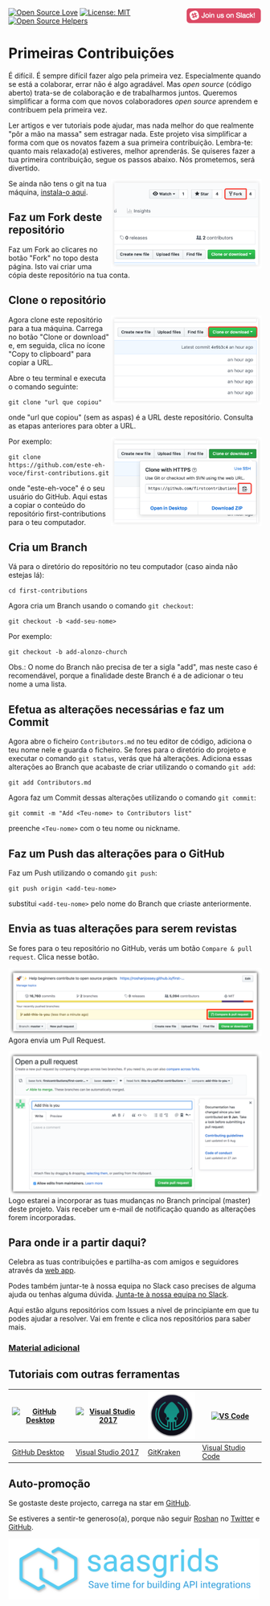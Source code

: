 [![Open Source Love](https://badges.frapsoft.com/os/v1/open-source.svg?v=103)](https://github.com/ellerbrock/open-source-badges/)
[<img align="right" width="150" src="../assets/join-slack-team.png">](https://join.slack.com/t/firstcontributors/shared_invite/enQtMzE1MTYwNzI3ODQ0LTZiMDA2OGI2NTYyNjM1MTFiNTc4YTRhZTg4OWZjMzA0ZWZmY2UxYzVkMzI1ZmVmOWI4ODdkZWQwNTM2NDVmNjY)
[![License: MIT](https://img.shields.io/badge/License-MIT-green.svg)](https://opensource.org/licenses/MIT)
[![Open Source Helpers](https://www.codetriage.com/roshanjossey/first-contributions/badges/users.svg)](https://www.codetriage.com/roshanjossey/first-contributions)

# Primeiras Contribuições

É difícil. É sempre difícil fazer algo pela primeira vez. Especialmente quando se está a colaborar, errar não é algo agradável. Mas *open source* (código aberto) trata-se de colaboração e de trabalharmos juntos. Queremos simplificar a forma com que novos colaboradores *open source* aprendem e contribuem pela primeira vez.

Ler artigos e ver tutoriais pode ajudar, mas nada melhor do que realmente "pôr a mão na massa" sem estragar nada. Este projeto visa simplificar a forma com que os novatos fazem a sua primeira contribuição. Lembra-te: quanto mais relaxado(a) estiveres, melhor aprenderás. Se quiseres fazer a tua primeira contribuição, segue os passos abaixo. Nós prometemos, será divertido.

<img align="right" width="300" src="../assets/fork.png" alt="fork deste repositorio" />

Se ainda não tens o git na tua máquina, [instala-o aqui]( https://help.github.com/articles/set-up-git/ ).

## Faz um Fork deste repositório

Faz um Fork ao clicares no botão "Fork" no topo desta página. Isto vai criar uma cópia deste repositório na tua conta.

## Clone o repositório

<img align="right" width="300" src="../assets/clone.png" alt="clonar este repositório" />

Agora clone este repositório para a tua máquina. Carrega no botão "Clone or download" e, em seguida, clica no ícone "Copy to clipboard" para copiar a URL.

Abre o teu terminal e executa o comando seguinte:
```
git clone "url que copiou"
```
onde "url que copiou" (sem as aspas) é a URL deste repositório. Consulta as etapas anteriores para obter a URL.

<img align="right" width="300" src="../assets/copy-to-clipboard.png" alt="copiar URL" />

Por exemplo:
```
git clone https://github.com/este-eh-voce/first-contributions.git
```
onde "este-eh-voce" é o seu usuário do GitHub. Aqui estas a copiar o conteúdo do repositório first-contributions para o teu computador.

## Cria um Branch

Vá para o diretório do repositório no teu computador (caso ainda não estejas lá):
```
cd first-contributions
```

Agora cria um Branch usando o comando `git checkout`:
```
git checkout -b <add-seu-nome>
```

Por exemplo:
```
git checkout -b add-alonzo-church
```
Obs.: O nome do Branch não precisa de ter a sigla "add", mas neste caso é recomendável, porque a finalidade deste Branch é a de adicionar o teu nome a uma lista.

## Efetua as alterações necessárias e faz um Commit

Agora abre o ficheiro `Contributors.md` no teu editor de código, adiciona o teu nome nele e guarda o ficheiro. Se fores para o diretório do projeto e executar o comando `git status`, verás que há alterações. Adiciona essas alterações ao Branch que acabaste de criar utilizando o comando `git add`:
```
git add Contributors.md
```
Agora faz um Commit dessas alterações utilizando o comando `git commit`:
```
git commit -m "Add <Teu-nome> to Contributors list"
```
preenche `<Teu-nome>` com o teu nome ou nickname.

## Faz um Push das alterações para o GitHub

Faz um Push utilizando o comando `git push`:
```
git push origin <add-teu-nome>
```
substitui `<add-teu-nome>` pelo nome do Branch que criaste anteriormente.

## Envia as tuas alterações para serem revistas

Se fores para o teu repositório no GitHub, verás um botão `Compare & pull request`. Clica nesse botão.

<img style="float: right;" src="../assets/compare-and-pull.png" alt="Cria um Pull Request" />

Agora envia um Pull Request.

<img style="float: right;" src="../assets/submit-pull-request.png" alt="Envia um pull request" />

Logo estarei a incorporar as tuas mudanças no Branch principal (master) deste projeto. Vais receber um e-mail de notificação quando as alterações forem incorporadas.

## Para onde ir a partir daqui?

Celebra as tuas contribuições e partilha-as com amigos e seguidores através da [web app](https://roshanjossey.github.io/first-contributions/#social-share).

 Podes também juntar-te à nossa equipa no Slack caso precises de alguma ajuda ou tenhas alguma dúvida. [Junta-te à nossa equipa no Slack](https://join.slack.com/t/firstcontributors/shared_invite/enQtMzE1MTYwNzI3ODQ0LTZiMDA2OGI2NTYyNjM1MTFiNTc4YTRhZTg4OWZjMzA0ZWZmY2UxYzVkMzI1ZmVmOWI4ODdkZWQwNTM2NDVmNjY).

Aqui estão alguns repositórios com Issues a nível de principiante em que tu podes ajudar a resolver. Vai em frente e clica nos repositórios para saber mais.

### [ Material adicional ](../additional-material/translations/additional-material.pt_br.md)

## Tutoriais com outras ferramentas

|<a href="../github-desktop-tutorial.md"><img alt="GitHub Desktop" src="https://desktop.github.com/images/desktop-icon.svg" width="100"></a>|<a href="../github-windows-vs2017-tutorial.md"><img alt="Visual Studio 2017" src="https://upload.wikimedia.org/wikipedia/commons/thumb/c/cd/Visual_Studio_2017_Logo.svg/800px-Visual_Studio_2017_Logo.svg.png" width="95px"></a>|<a href="../gitkraken-tutorial.md"><img alt="GitKraken" src="../assets/gk-icon.png" width="100"></a>|<a href="../github-windows-vs-code-tutorial.md"><img alt="VS Code" src="https://upload.wikimedia.org/wikipedia/commons/2/2d/Visual_Studio_Code_1.18_icon.svg" width=100></a>|
|---|---|---|---|
|[GitHub Desktop](../github-desktop-tutorial.md)|[Visual Studio 2017](../github-windows-vs2017-tutorial.md)|[GitKraken](../gitkraken-tutorial.md)|[Visual Studio Code](../github-windows-vs-code-tutorial.md)|


## Auto-promoção

Se gostaste deste projecto, carrega na star em [GitHub](https://github.com/Roshanjossey/first-contributions).

Se estiveres a sentir-te generoso(a), porque não seguir [Roshan](https://roshanjossey.github.io/) no
[Twitter](https://twitter.com/sudo__bangbang) e
[GitHub](https://github.com/roshanjossey).

<a href="http://saasgrids.com"> <img alt="https://app.saasgrids.com" src="../assets/saasgrids-banner.png" width="500"></a>
